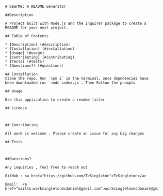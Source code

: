 
  
    # DearMe: A README Generator

    ##Description

    A Project built with Node.js and the inquirer package to create a README for your next project.

    ## Table of Contents 
     
    * [Description] (#description)
    * [Installation] (#installation)
    * [Usage] (#usage)
    * [Contributing] (#contributing)
    * [Tests] (#tests)
    * [Questions?] (#questions)
    
    ## Installation 
    Clone the repo. Run `npm i` in the terminal, once depndencies have been downloaded run `node index.js`. Then Follow the prompts

    ## Usage

    Use this application to create a readme faster

    ## License

    

    ## Contributing

    All work is welcome . Please create an issue for any big changes

    ## Tests

    

    ##Questions?

    Any inquiries , feel free to reach out

    GitHub : <a href="https://github.com/TeSingleton">TeSingleton</a>

    Email:  <a href="mailto:worksingletonmcdaniel@gmail.com">worksingletonmcdaniel@gmail.com</a>

    